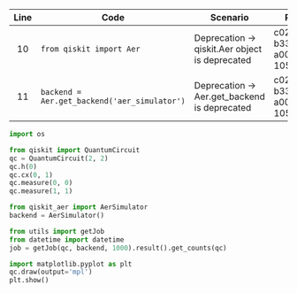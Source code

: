 | Line | Code | Scenario | Reference | Artifact | Refactoring |
|:----:|------|----------|-----------|----------|------------|
| 10 | `from qiskit import Aer` | Deprecation -> qiskit.Aer object is deprecated | c02fdd64-b33a-477c-a00d-105424346f39 | Aer | `from qiskit_aer import AerSimulator` |
| 11 | `backend = Aer.get_backend('aer_simulator')` | Deprecation -> Aer.get_backend is deprecated | c02fdd64-b33a-477c-a00d-105424346f39 | Aer.get_backend | `backend = AerSimulator()` |

```python
import os

from qiskit import QuantumCircuit
qc = QuantumCircuit(2, 2)
qc.h(0)
qc.cx(0, 1)
qc.measure(0, 0)
qc.measure(1, 1)

from qiskit_aer import AerSimulator
backend = AerSimulator()

from utils import getJob
from datetime import datetime
job = getJob(qc, backend, 1000).result().get_counts(qc)

import matplotlib.pyplot as plt
qc.draw(output='mpl')
plt.show()
```
